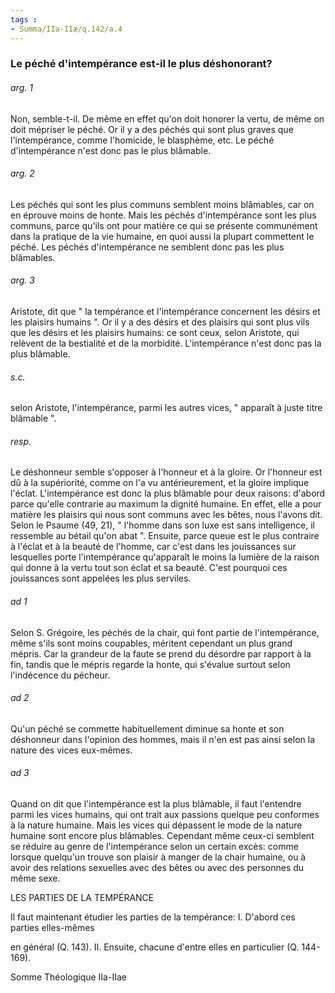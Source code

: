 ```yaml
---
tags : 
- Summa/IIa-IIæ/q.142/a.4
---
```


### Le péché d'intempérance est-il le plus déshonorant?

###### arg. 1
Non, semble-t-il. De même en effet qu'on doit honorer la vertu, de même on doit mépriser le péché. Or il y a des péchés qui sont plus graves que l'intempérance, comme l'homicide, le blasphème, etc. Le péché d'intempérance n'est donc pas le plus blâmable. 

###### arg. 2
Les péchés qui sont les plus communs semblent moins blâmables, car on en éprouve moins de honte. Mais les péchés d'intempérance sont les plus communs, parce qu'ils ont pour matière ce qui se présente communément dans la pratique de la vie humaine, en quoi aussi la plupart commettent le péché. Les péchés d'intempérance ne semblent donc pas les plus blâmables. 

###### arg. 3
Aristote, dit que " la tempérance et l'intempérance concernent les désirs et les plaisirs humains ". Or il y a des désirs et des plaisirs qui sont plus vils que les désirs et les plaisirs humains: ce sont ceux, selon Aristote, qui relèvent de la bestialité et de la morbidité. L'intempérance n'est donc pas la plus blâmable. 

###### s.c.
selon Aristote, l'intempérance, parmi les autres vices, " apparaît à juste titre blâmable ". 

###### resp.
Le déshonneur semble s'opposer à l'honneur et à la gloire. Or l'honneur est dû à la supériorité, comme on l'a vu antérieurement, et la gloire implique l'éclat. L'intempérance est donc la plus blâmable pour deux raisons: d'abord parce qu'elle contrarie au maximum la dignité humaine. En effet, elle a pour matière les plaisirs qui nous sont communs avec les bêtes, nous l'avons dit. Selon le Psaume (49, 21), " l'homme dans son luxe est sans intelligence, il ressemble au bétail qu'on abat ". Ensuite, parce queue est le plus contraire à l'éclat et à la beauté de l'homme, car c'est dans les jouissances sur lesquelles porte l'intempérance qu'apparaît le moins la lumière de la raison qui donne à la vertu tout son éclat et sa beauté. C'est pourquoi ces jouissances sont appelées les plus serviles. 

###### ad 1
Selon S. Grégoire, les péchés de la chair, qui font partie de l'intempérance, même s'ils sont moins coupables, méritent cependant un plus grand mépris. Car la grandeur de la faute se prend du désordre par rapport à la fin, tandis que le mépris regarde la honte, qui s'évalue surtout selon l'indécence du pécheur. 

###### ad 2
Qu'un péché se commette habituellement diminue sa honte et son déshonneur dans l'opinion des hommes, mais il n'en est pas ainsi selon la nature des vices eux-mêmes. 

###### ad 3
Quand on dit que l'intempérance est la plus blâmable, il faut l'entendre parmi les vices humains, qui ont trait aux passions quelque peu conformes à la nature humaine. Mais les vices qui dépassent le mode de la nature humaine sont encore plus blâmables. Cependant même ceux-ci semblent se réduire au genre de l'intempérance selon un certain excès: comme lorsque quelqu'un trouve son plaisir à manger de la chair humaine, ou à avoir des relations sexuelles avec des bêtes ou avec des personnes du même sexe. 

LES PARTIES DE LA TEMPÉRANCE 

Il faut maintenant étudier les parties de la tempérance: I. D'abord ces parties elles-mêmes 

en général (Q. 143). II. Ensuite, chacune d'entre elles en particulier (Q. 144-169). 

Somme Théologique IIa-IIae 

